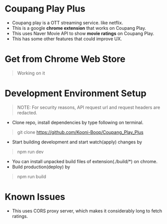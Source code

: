 # Coupang Play Plus
- Coupang play is a OTT streaming service. like netflix.
- This is a google **chrome extension** that works on Coupang Play.
- This uses Naver Movie API to show **movie ratings** on Coupang Play.
- This has some other features that could improve UX.


# Get from Chrome Web Store

>Working on it

# Development Environment Setup

> NOTE: For security reasons, API request url and request headers are redacted.
- Clone repo, install dependencies by type following on terminal.
>git clone https://github.com/Kooni-Boop/Coupang_Play_Plus
- Start building development and start watch(apply) changes by
> npm run dev 
- You can install unpacked build files of extension(./build/*) on chrome.
- Build production(deploy) by
> npm run build

# Known Issues

- This uses CORS proxy server, which makes it considerably long to fetch ratings.